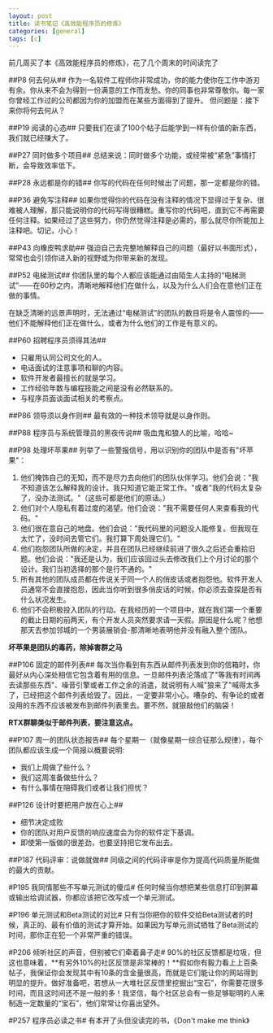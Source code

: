 ```yaml
---
layout: post
title: 读书笔记《高效能程序员的修炼》
categories: [general]
tags: [c]
---
```


前几周买了本《高效能程序员的修炼》，花了几个周末的时间读完了

##P8 何去何从##
作为一名软件工程师你非常成功，你的能力使你在工作中游刃有余。你从来不会为得到一份满意的工作而发愁。你的同事也非常尊敬你。每一家你曾经工作过的公司都因为你的加盟而在某些方面得到了提升。 
但问题是：接下来你将何去何从？ 

##P19 阅读的心态##
只要我们在读了100个帖子后能学到一样有价值的新东西，我们就已经赚大了。

##P27 同时做多个项目##
总结来说：同时做多个功能，或经常被“紧急”事情打断，会导致效率低下。

##P28 永远都是你的错##
你写的代码在任何时候出了问题，那一定都是你的错。

##P36 避免写注释##
如果你觉得你的代码在没有注释的情况下显得过于复杂、很难被人理解，那只能说明你的代码写得很糟糕。重写你的代码吧，直到它不再需要任何注释。如果经过了这些努力，你仍然觉得注释是必需的，那么就尽你所能加上注释吧。切记，小心！

##P43 向橡皮鸭求助##
强迫自己去完整地解释自己的问题（最好以书面形式），常常也会引领你进入新的视野或为你带来新的发现。

##P52 电梯测试##
你团队里的每个人都应该能通过由陌生人主持的“电梯测试”——在60秒之内，清晰地解释他们在做什么，以及为什么人们会在意他们正在做的事情。

在缺乏清晰的远景声明时，无法通过“电梯测试”的团队的数目将是令人震惊的——他们不能解释他们正在做什么，或者为什么他们的工作是有意义的。

##P60 招聘程序员须得其法##
- 只雇用认同公司文化的人。
- 电话面试的注意事项和聊的内容。
- 软件开发者最擅长的就是学习。
- 工作经验年数与编程技能之间是没有必然联系的。
- 与程序员面谈面试相关的考察点。

##P86 领导须以身作则##
最有效的一种技术领导就是以身作则。

##P88 程序员与系统管理员的黑夜传说##
吸血鬼和狼人的比喻，哈哈~

##P98 处理坏苹果##
列举了一些警报信号，用以识别你的团队中是否有"坏苹果"：

1. 他们掩饰自己的无知，而不是尽力去向他们的团队伙伴学习。他们会说："我不知道该怎么解释我的设计。我只知道它能正常工作。"或者"我的代码太复杂了，没办法测试。"（这些可都是他们的原话。）
1. 他们对个人隐私有着过度的渴望。他们会说："我不需要任何人来查看我的代码。"
1. 他们很在意自己的地盘。他们会说："我代码里的问题没人能修复。但我现在太忙了，没时间去管它们。我打算下周处理它们。"
1. 他们抱怨团队所做的决定，并且在团队已经继续前进了很久之后还会重拾旧题。他们会说："我还是认为，我们应该回过头去修改我们上个月讨论的那个设计。我们当初选择的那个是行不通的。"
1. 所有其他的团队成员都在传说关于同一个人的俏皮话或者抱怨他。软件开发人员通常不会直接抱怨，因此当你听到很多俏皮话的时候，你必须去查探是否有什么状况发生。
1. 他们不会积极投入团队的行动。在我经历的一个项目中，就在我们第一个重要的截止日期的前两天，有个开发人员突然要求请一天假。原因是什么呢？他想那天去参加邻城的一个男装展销会-那清晰地表明他并没有融入整个团队。

**坏苹果是团队的毒药，除掉害群之马**

##P106 固定的邮件列表##
每次当你看到有东西从邮件列表发到你的信箱时，你最好从内心深处相信它包含着有用的信息。一旦邮件列表沦落成了"等我有时间再去读那些东西"、噪音引擎或者工作之余的消遣，就说明有人喊"狼来了"喊得太多了，已经把这个邮件列表给毁了。因此，一定要非常小心。嘈杂的、有争论的或者没用的东西不应该被发布到邮件列表里去。要不然，就狠敲他们的脑袋！

**RTX群聊类似于邮件列表，要注意这点。**

##P107 周一的团队状态报告##
每个星期一（就像星期一综合征那么规律），每个团队都应该生成一个简报以概要说明:

- 我们上周做了些什么？
- 我们这周准备做些什么？
- 有什么事情在阻碍我们或者让我们担忧？

##P126 设计时要把用户放在心上##
- 细节决定成败
- 你的团队对用户反馈的响应速度会为你的软件定下基调。
- 即使第一版做的很差劲，也要坚持把它发布出去。

##P187 代码评审：说做就做##
同级之间的代码评审是你为提高代码质量所能做的最大的贡献。

#P195 我同情那些不写单元测试的傻瓜#
任何时候当你想把某些信息打印到屏幕或输出给调试器，你都应该把它改写成一个单元测试。

#P196 单元测试和Beta测试的对比#
只有当你把你的软件交给Beta测试者的时候，真正的、最有价值的测试才算开始。如果因为写单元测试牺牲了Beta测试的时间，那你正在犯一个非常严重的错误。

#P206 倾听社区的声音，但别被它们牵着鼻子走#
90%的社区反馈都是垃圾，但这也意味着，**有另外10%的社区反馈是非常棒的！**假如你有毅力看上上百条帖子，我保证你会发现其中有10条的含金量很高，而就是它们能让你的网站得到明显的提升。做好准备吧，若想从一大堆社区反馈里挖掘出“宝石”，你需要花很多时间，而且这时间还不是一般的多！我坚信，每个社区总会有一些足够聪明的人来制造一定数量的“宝石”，他们常常让你喜出望外。

#P257 程序员必读之书#
有本开了头但没读完的书，《Don't make me think》